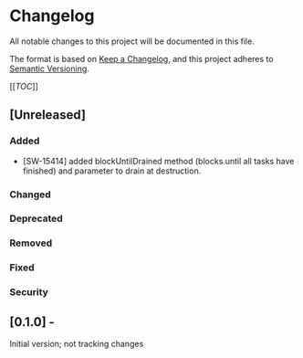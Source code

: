 # Changelog
All notable changes to this project will be documented in this file.

The format is based on [Keep a Changelog](https://keepachangelog.com/en/1.0.0/),
and this project adheres to [Semantic Versioning](https://semver.org/spec/v2.0.0.html).

[[_TOC_]]

## [Unreleased]
### Added
- [SW-15414] added blockUntilDrained method (blocks until all tasks have finished) and parameter to drain at destruction.
### Changed
### Deprecated
### Removed
### Fixed
### Security


## [0.1.0] - 
Initial version; not tracking changes


